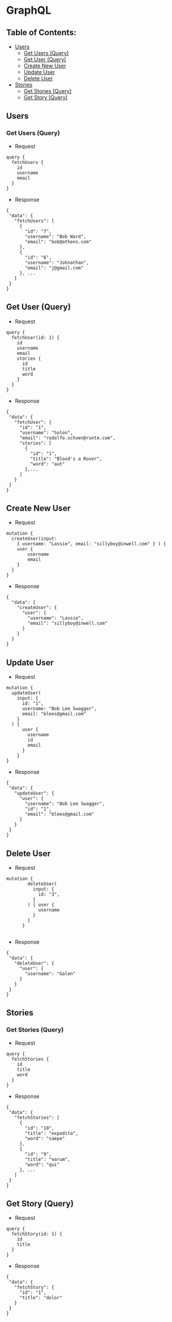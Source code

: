 # GraphQL
## Table of Contents:
* [Users](https://github.com/one-minute-writer/one_minute_writer_be/blob/graphql/GraphqlNotes.md#Users)
  * [Get Users (Query)](https://github.com/one-minute-writer/one_minute_writer_be/blob/graphql/GraphqlNotes.md#get-users-query)
  * [Get User (Query)](https://github.com/one-minute-writer/one_minute_writer_be/blob/graphql/GraphqlNotes.md#get-user-query)
  * [Create New User](https://github.com/one-minute-writer/one_minute_writer_be/blob/graphql/GraphqlNotes.md#create-new-user)
  * [Update User](https://github.com/one-minute-writer/one_minute_writer_be/blob/graphql/GraphqlNotes.md#update-user)
  * [Delete User](https://github.com/one-minute-writer/one_minute_writer_be/blob/graphql/GraphqlNotes.md#delete-user)
* [Stories](https://github.com/one-minute-writer/one_minute_writer_be/blob/graphql/GraphqlNotes.md#Stories)
  * [Get Stories (Query)](https://github.com/one-minute-writer/one_minute_writer_be/blob/graphql/GraphqlNotes.md#get-stories-query)
  * [Get Story (Query)](https://github.com/one-minute-writer/one_minute_writer_be/blob/graphql/GraphqlNotes.md#get-story-query)

## Users
### Get Users (Query)
 - Request
```
query {
  fetchUsers {
    id
    username
    email
  }
}
```
 - Response
 ```
 {
  "data": {
    "fetchUsers": [
      {
        "id": "7",
        "username": "Bob Ward",
        "email": "bob@athens.com"
      },
      {
        "id": "6",
        "username": "Johnathan",
        "email": "j@gmail.com"
      }, ...
    ]
  }
}
```
## Get User (Query)
 - Request
```
query {
  fetchUser(id: 1) {
    id
    username
    email
    stories {
      id
      title
      word
    }
  }
}
```
 - Response
 ```
{
  "data": {
    "fetchUser": {
      "id": "1",
      "username": "Solon",
      "email": "rodolfo.schoen@runte.com",
      "stories": [
        {
          "id": "1",
          "title": "Blood's a Rover",
          "word": "aut"
        },...
      ]
    }
  }
}
```

## Create New User
 - Request
```
mutation {
  createUser(input: 
    { username: "Lassie", email: "sillyboy@inwell.com" } ) {
  	user {
    	username
    	email
    }
  }
}
```
 - Response
```
{
  "data": {
    "createUser": {
      "user": {
        "username": "Lassie",
        "email": "sillyboy@inwell.com"
      }
    }
  }
}
```

## Update User
 - Request
```
mutation {
  updateUser(
    input: {
      id: "1",
      username: "Bob Lee Swagger",
      email: "blees@gmail.com"
    }
  ) { 
      user {
        username
        id
        email
      }
    }
}
```
 - Response
 ```
{
  "data": {
    "updateUser": {
      "user": {
        "username": "Bob Lee Swagger",
        "id": "1",
        "email": "blees@gmail.com"
      }
    }
  }
}
```

## Delete User
 - Request
```
mutation {
        deleteUser(
          input: {
            id: "3",
          }
        ) { user {
            username
          }
        }
      }
        

```
 - Response
 ```
{
  "data": {
    "deleteUser": {
      "user": {
        "username": "Galen"
      }
    }
  }
}
```

## Stories

### Get Stories (Query)
 - Request
```
query {
  fetchStories {
    id
    title
    word
  }
}
```
 - Response
 ```
 {
  "data": {
    "fetchStories": [
      {
        "id": "10",
        "title": "expedita",
        "word": "saepe"
      },
      {
        "id": "9",
        "title": "earum",
        "word": "qui"
      }, ...
    ]
  }
}
```

## Get Story (Query)
 - Request
```
query {
  fetchStory(id: 1) {
    id
    title
  }
}
```
 - Response
 ```
{
  "data": {
    "fetchStory": {
      "id": "1",
      "title": "dolor"
    }
  }
}
```